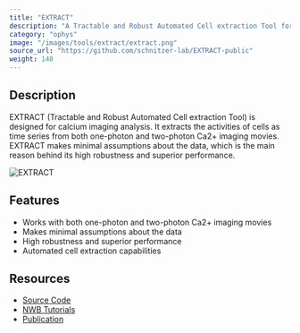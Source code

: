 ```yaml
---
title: "EXTRACT"
description: "A Tractable and Robust Automated Cell extraction Tool for calcium imaging, which extracts the activities of cells as time series from both one-photon and two-photon Ca2+ imaging movies."
category: "ophys"
image: "/images/tools/extract/extract.png"
source_url: "https://github.com/schnitzer-lab/EXTRACT-public"
weight: 140
---
```


## Description

EXTRACT (Tractable and Robust Automated Cell extraction Tool) is designed for calcium imaging analysis. It extracts the activities of cells as time series from both one-photon and two-photon Ca2+ imaging movies. EXTRACT makes minimal assumptions about the data, which is the main reason behind its high robustness and superior performance.

![EXTRACT](/images/tools/extract/extract.png)

## Features

- Works with both one-photon and two-photon Ca2+ imaging movies
- Makes minimal assumptions about the data
- High robustness and superior performance
- Automated cell extraction capabilities

## Resources

- [Source Code](https://github.com/schnitzer-lab/EXTRACT-public)
- [NWB Tutorials](https://github.com/schnitzer-lab/EXTRACT-public/tree/master/Learning%20materials/NWB%20Tutorials)
- [Publication](https://www.biorxiv.org/content/10.1101/2021.03.24.436279v2)
